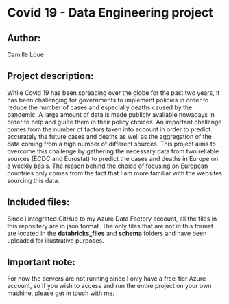 # Covid 19 - Data Engineering project

## Author: 
Camille Loue

## Project description:
While Covid 19 has been spreading over the globe for the past two years, it has been challenging for governments to implement policies in order to reduce the number of cases and especially deaths caused by the pandemic. A large amount of data is made publicly available nowadays in order to help and guide them in their policy choices. An important challenge comes from the number of factors taken into account in order to predict accurately the future cases and deaths as well as the aggregation of the data coming from a high number of different sources. This project aims to overcome this challenge by gathering the necessary data from two reliable sources (ECDC and Eurostat) to predict the cases and deaths in Europe on a weekly basis. The reason behind the choice of focusing on European countries only comes from the fact that I am more familiar with the websites sourcing this data.



## Included files: 
Since I integrated GitHub to my Azure Data Factory account, all the files in this repositery are in json format. The only files that are not in this format are located in the **databricks_files** and **schema** folders and have been uploaded for illustrative purposes.

## Important note:
For now the servers are not running since I only have a free-tier Azure account, so if you wish to access and run the entire project on your own machine, please get in touch with me.

